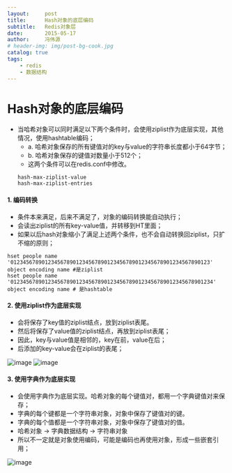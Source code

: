 ```yaml
---
layout:     post
title:      Hash对象的底层编码
subtitle:   Redis对象层
date:       2015-05-17
author:     冯伟源
# header-img: img/post-bg-cook.jpg
catalog: true
tags:
    - redis
    - 数据结构
---
```


Hash对象的底层编码
===

- 当哈希对象可以同时满足以下两个条件时，会使用ziplist作为底层实现，其他情况，使用hashtable编码；
  - a. 哈希对象保存的所有键值对的key与value的字符串长度都小于64字节；
  - b. 哈希对象保存的键值对数量小于512个；
  - 这两个条件可以在redis.conf中修改。
  ```
  hash-max-ziplist-value
  hash-max-ziplist-entries
  ```


#### 1. 编码转换

- 条件本来满足，后来不满足了，对象的编码转换能自动执行；
- 会读出ziplist的所有key-value值，并转移到HT里面；
- 如果以后hash对象缩小了满足上述两个条件，也不会自动转换回ziplist，只扩不缩的原则；

```
hset people name '0123456789012345678901234567890123456789012345678901234567890123'
object encoding name #是ziplist
hset people name '01234567890123456789012345678901234567890123456789012345678901234'
object encoding name # 是hashtable
```

#### 2. 使用ziplist作为底层实现

- 会将保存了key值的ziplist结点，放到ziplist表尾。
- 然后将保存了value值的ziplist结点，再放到ziplist表尾；
- 因此，key与value值是相邻的，key在前，value在后；
- 后添加的key-value会在ziplist的表尾；

![image](https://note.youdao.com/yws/public/resource/974b6569a100fd7aa6edd53407460255/A2C3E1F19469409AA72097902A8A956A)
![image](https://note.youdao.com/yws/public/resource/974b6569a100fd7aa6edd53407460255/C9442AC923D64C99BDE5796094930407)

#### 3. 使用字典作为底层实现

- 会使用字典作为底层实现。哈希对象的每个键值对，都用一个字典键值对来保存；
- 字典的每个键都是一个字符串对象，对象中保存了键值对的键。
- 字典的每个值都是一个字符串对象，对象中保存了键值对的值。
- 哈希对象 -> 字典数据结构 -> 字符串对象   
- 所以不一定就是对象使用编码，可能是编码也再使用对象，形成一些嵌套引用；

![image](https://note.youdao.com/yws/public/resource/974b6569a100fd7aa6edd53407460255/7627AE5FA9B641089907D4B16CD5BF89)